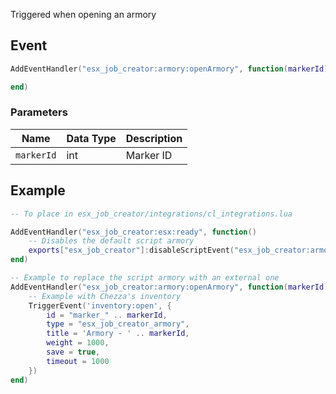 Triggered when opening an armory

## Event
``` lua
AddEventHandler("esx_job_creator:armory:openArmory", function(markerId)

end)
```

### Parameters

| Name              | Data Type | Description                       |
| -                 | -         | -                                 |
| `markerId`            | int       | Marker ID  |

## Example
``` lua
-- To place in esx_job_creator/integrations/cl_integrations.lua

AddEventHandler("esx_job_creator:esx:ready", function() 
    -- Disables the default script armory
    exports["esx_job_creator"]:disableScriptEvent("esx_job_creator:armory:openArmory")
end)

-- Example to replace the script armory with an external one
AddEventHandler("esx_job_creator:armory:openArmory", function(markerId)
    -- Example with Chezza's inventory
    TriggerEvent('inventory:open', {
        id = "marker_" .. markerId,
        type = "esx_job_creator_armory",
        title = 'Armory - ' .. markerId,
        weight = 1000,
        save = true,
        timeout = 1000
    })
end)
```
